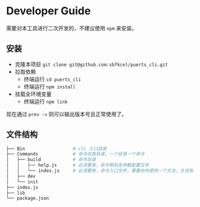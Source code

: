 # Developer Guide

需要对本工具进行二次开发的，不建议使用 `npm` 来安装。

## 安装

- 克隆本项目 `git clone git@github.com:sbfkcel/puerts_cli.git`
- 拉取依赖
    - 终端运行 `cd puerts_cli`
    - 终端运行 `npm install`
- 挂载全环境变量
    - 终端运行 `npm link`

现在通过 `prev -v` 则可以输出版本号且正常使用了。

## 文件结构

```bash
├── Bin                  # cli 入口目录
├── Commands             # 命令存放目录，一个目录一个命令
│   ├── build            # 命令目录
│   │   ├── help.js      # 必须要有，命令帮助及参数配置文件
│   │   └── index.js     # 必须要有，命令入口文件，需要向外提供一个方法，方法有一个接收参数对象包含了终端传入的参数、配置、项目信息、当前执行命令所在的路径等
│   ├── dev
│   └── init
├── index.js
├── lib
└── package.json
```
